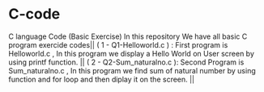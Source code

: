 # C-code
C language Code (Basic Exercise)
In this repository We have all basic C program exercide codes||
( 1 - Q1-Helloworld.c ) : First program is Helloworld.c , In this program we display a Hello World on User screen by using printf function. ||
( 2 - Q2-Sum_naturalno.c ): Second Program is Sum_naturalno.c , In this program we find sum of natural number by using function and for loop and then diplay it on the screen. ||
